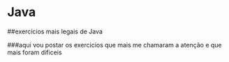 # Java

##exercícios mais legais de Java

###aqui vou postar os exercicios que mais me chamaram a atenção e que mais foram dificeis 
